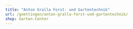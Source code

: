 ```yaml
---
title: "Anton Gralla Forst- und Gartentechnik"
url: /goettingen/anton-gralla-forst-und-gartentechnik/
shop: Garten-Center
---
```

